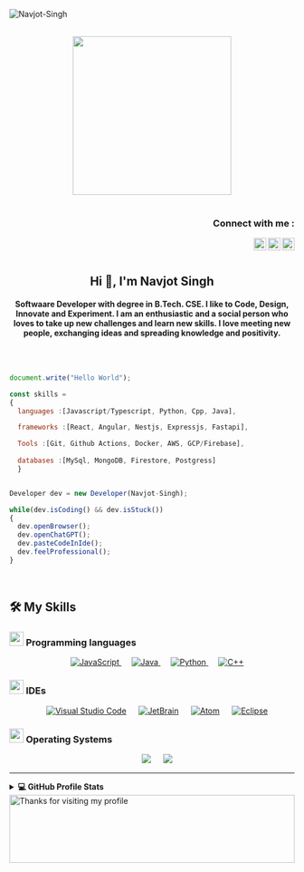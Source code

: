 <p align="left"> <img src="https://komarev.com/ghpvc/?username=navjot-arcs" alt="Navjot-Singh" /> </p>

<p align="center">
<br><img src="https://github.com/navjot-arcs/navjot-arcs/blob/main/Images/Developer.gif" width="280px"><br><br>
</p>
<h3 align="right">Connect with me :</h3>
<a href="https://linkedin.com/in/Navjot-Singh">
  <img align="right" alt="Navjot Singh - LinkedIn" width="22px" src="https://upload.wikimedia.org/wikipedia/commons/thumb/e/e9/Linkedin_icon.svg/256px-Linkedin_icon.svg.png"/>
<a href="https://instagram.com/2213.navjot">
  <img align="right" alt="Navjot Singh - Instagram" width="22px" src="https://cdn.jsdelivr.net/npm/simple-icons@v3/icons/instagram.svg"/>
</a>
<a href="mailto:222navjot@gmail.com">
  <img align="right" alt="Navjot Singh - Mail" width="22px" src="https://github.com/navjot-arcs/navjot-arcs/blob/main/Images/Gmail-icon.png"/>
</a>
<br/>
<br/>
<h2 align="center">Hi 👋, I'm Navjot Singh</h1>

<h4 align="center">Softwaare Developer with degree in B.Tech. CSE. I like to Code, Design, Innovate and Experiment. I am an enthusiastic and a social person who loves to take up new challenges and learn new skills. I love meeting new people, exchanging ideas and spreading knowledge and positivity.</h4>
<br>

```js

document.write("Hello World");

const skills = 
{
  languages :[Javascript/Typescript, Python, Cpp, Java],

  frameworks :[React, Angular, Nestjs, Expressjs, Fastapi],

  Tools :[Git, Github Actions, Docker, AWS, GCP/Firebase],
 
  databases :[MySql, MongoDB, Firestore, Postgress]
  }


Developer dev = new Developer(Navjot-Singh);

while(dev.isCoding() && dev.isStuck())  
{
  dev.openBrowser();
  dev.openChatGPT();
  dev.pasteCodeInIde();
  dev.feelProfessional();
}


```

<br>

## 🛠️ My Skills

### <picture> <img src = "https://github.com/navjot-arcs/navjot-arcs/blob/main/Images/Programming_Languages.gif?raw=true" width = 25px>  </picture> Programming languages

<p align="center"> 
  &emsp;
  <a href="https://developer.mozilla.org/en-US/docs/Web/JavaScript" target="_blank"> 
     <img alt="JavaScript" src="https://img.shields.io/badge/JavaScript%20-%23F7DF1E.svg?style=plastic&logo=javascript&logoColor=black">
   </a>
  &emsp;
  <a href="https://www.java.com" target="_blank"> 
    <img alt="Java" src="https://img.shields.io/badge/Java-%23007396.svg?style=plastic&logo=java&logoColor=white">
  </a>
  &emsp;
   <a href="https://www.python.org" target="_blank">
    <img alt="Python" src="https://img.shields.io/badge/Python%20-%2314354C.svg?style=plastic&logo=python&logoColor=white">
  </a>
  &emsp;
  <a href="https://www.w3schools.com/cpp/" target="_blank"> 
    <img alt="C++" src="https://img.shields.io/badge/C++%20-%2300599C.svg?style=plastic&logo=c%2B%2B&logoColor=white">
  </a> 
</p>

 ### <picture> <img src = "https://github.com/navjot-arcs/navjot-arcs/blob/main//Images/IDEs.gif?raw=true" width = 25px>  </picture> IDEs
 
<p align="center">
  &emsp;
    <a href="#"><img alt="Visual Studio Code" src="https://img.shields.io/badge/Visual%20Studio%20Code-0078d7.svg?style=plastic&logo=visual-studio-code&logoColor=white"></a>
  &emsp;
    <a href="#"><img alt="JetBrain" src="https://img.shields.io/badge/jetbrains-%23000000.svg?style=plastic&logo=jetbrains&logoColor=white" /></a>
  &emsp;
    <a href="#"><img alt="Atom" src="https://img.shields.io/badge/atom-%2366595C.svg?&style=plastic&logo=atom&logoColor=white" /></a>
  &emsp;
    <a href="#"><img alt="Eclipse" src="https://img.shields.io/badge/eclipse%20ide-%232C2255.svg?&style=plastic&logo=eclipse%20ide&logoColor=white" /></a>
</p>


 ### <picture> <img src = "https://github.com/navjot-arcs/navjot-arcs/blob/main//Images/OS.gif?raw=true" width = 25px>  </picture> Operating Systems
 
<p align="center">
  &emsp;
    <a href="#"><img src="https://img.shields.io/badge/Ubuntu-E95420?style=plastic&logo=ubuntu&logoColor=white"></a>
  &emsp;
    <a href="#"><img src="https://img.shields.io/badge/Windows-0078D6?style=plastic&logo=windows&logoColor=white"></a>
</p>

<hr>

<details> 
  <summary><b>💻 GitHub Profile Stats</b></summary>
  <br>
  <img alt="My Github stats" align="center" border-radius="40px" width="800px" height="200px" src="https://github-readme-stats.vercel.app/api?username=navjot-arcs&count_private=true&show_icons=true&hide_border=true&theme=react" href="https://github.com/Navjot-Singh"/>
 

  <img alt="My Github stats" align="center" border-radius="40px" width="800px" height="200px" src="https://github-readme-streak-stats.herokuapp.com/?user=navjot-arcs&layout=compact" alt="saurav-skl" />
</details>

<img height="120" alt="Thanks for visiting my profile" width="100%" src="https://github.com/navjot-arcs/navjot-arcs/blob/main/Images/hshs.svg" />
